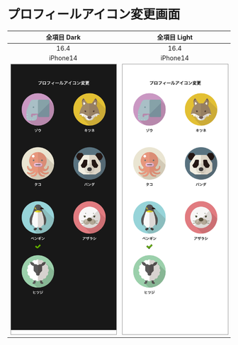 # プロフィールアイコン変更画面

|全項目 Dark|全項目 Light|
|:---:|:---:|
|16.4|16.4|
|iPhone14|iPhone14|
|<img src='../ReferenceImages_64/プロフィールアイコン変更画面/testProfileIconViewController_全項目_Dark_iPhone_16_4_390x844@3x.png' width='250' style='border: 1px solid #999' />|<img src='../ReferenceImages_64/プロフィールアイコン変更画面/testProfileIconViewController_全項目_Light_iPhone_16_4_390x844@3x.png' width='250' style='border: 1px solid #999' />|

